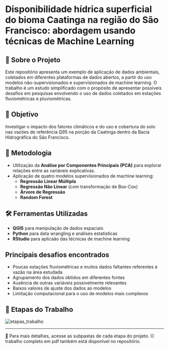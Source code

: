 # Disponibilidade hídrica superficial do bioma Caatinga na região do São Francisco: abordagem usando técnicas de Machine Learning

## 📌 Sobre o Projeto
Este repositório apresenta um exemplo de aplicação de dados ambientais, coletados em diferentes plataformas de dados abertos, a partir do uso modelos não-supervisionados e supervisionados de machine learning.
O trabalho é um estudo simplificado com o propósito de apresentar possíveis desafios em pesquisas envolvendo o uso de dados coletados em estações fluviométricas e pluviométricas.

## 🎯 Objetivo
Investigar o impacto dos fatores climáticos e do uso e cobertura do solo nas vazões de referência Q95 na porção da Caatinga dentro da Bacia Hidrográfica do São Francisco.

## 🔬 Metodologia
- Utilização da **Análise por Componentes Principais (PCA)** para explorar relações entre as variáveis explicativas.
- Aplicação de quatro modelos supervisionados de machine learning:
  - **Regressão Linear Múltipla**
  - **Regressão Não Linear** (com transformação de Box-Cox)
  - **Árvore de Regressão**
  - **Random Forest**

## 🛠️ Ferramentas Utilizadas
- **QGIS** para manipulação de dados espaciais
- **Python** para data wrangling e análises estatísticas 
- **RStudio** para aplicaão das técnicas de machine learning

## Principais desafios encontrados
- Poucas estações fluviométricas e muitos dados faltantes referentes à vazão na área estudada
- Agrupamento dos dados obtidos em diferentes fontes
- Ausência de outras variáveis possivelmente relevantes 
- Baixos valores de ajuste dos dados ao modelos
- Limitação computacional para o uso de modelos mais complexos   

## 🔄 Etapas do Trabalho
![etapas_trabalho](https://github.com/user-attachments/assets/cdb51093-4e44-4c89-94c3-998af869ce9b)

---

📂 Para mais detalhes, acesse as subpastas de cada etapa do projeto.
O trabalho completo em pdf também está disponível no repositório.

